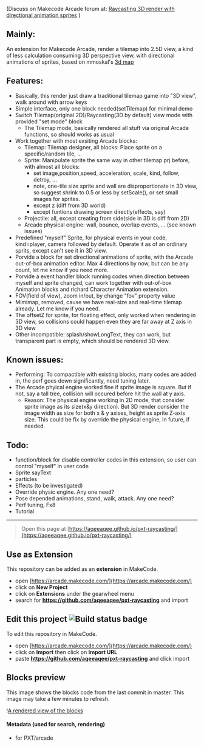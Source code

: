 (Discuss on Makecode Arcade forum at: 
[Raycasting 3D render with directional animation sprites](https://forum.makecode.com/t/raycasting-3d-render-with-directional-animation-sprites/12802) )

## Mainly:
An extension for Makecode Arcade, render a tilemap into 2.5D view, a kind of less calculation consuming 3D perspective view, with directional animations of sprites, 
based on mmoskal's [3d map](https://forum.makecode.com/t/3d-raycasting-in-arcade/474)

## Features:
* Basically, this render just draw a traditional tilemap game into "3D view", walk around with arrow keys
* Simple interface, only one block needed(setTilemap) for minimal demo
* Switch Tilemap(original 2D)/Raycasting(3D by default) view mode with provided "set mode" block
    * The Tilemap mode, basically rendered all stuff via original Arcade functions, so should works as usual
* Work together with most exsiting Arcade blocks:
    * Tilemap: Tilemap designer, all blocks: Place sprite on a specific/random tile, ...
    * Sprite: Manipulate sprite the same way in other tilemap prj before, with almost all blocks:
        * set image,position,speed, acceleration, scale, kind, follow, detroy, ... 
        * note, one-tile size sprite and wall are disproportionate in 3D view, so suggest shrink to 0.5 or less by setScale(), or set small images for sprites.
        * except z (diff from 3D world)
        * except funtions drawing screen directly(effects, say)
    * Projectile: all, except creating from side(side in 3D is diff from 2D)
    * Arcade physical engine: wall, bounce, overlap events, ... (see known issues)
* Predefined "myself" Sprite, for physical events in your code, kind=player, camera followed by default. Operate it as of an ordinary sprits, except can't see it in 3D view.
* Porvide a block for set directional animations of sprite, with the Arcade out-of-box animation editor. Max 4 directions by now, but can be any count, let me know if you need more.
* Porvide a event handler block running codes when direction between myself and sprite changed, can work together with out-of-box Animation blocks and richard Character Animation extension.
* FOV(field of view), zoom in/out, by change "fov" property value
* Mimimap, removed, cause we have real-size and real-time tilemap already. Let me know if you need.
* The offsetZ for sprite, for floating effect, only worked when rendering in 3D view, so collisions could happen even they are far away at Z axis in 3D view
* Other incompatible: splash/showLongText, they can work, but transparent part is empty, which should be rendered 3D view.

## Known issues:
* Performing: To compactible with existing blocks, many codes are added in, the perf goes down significantly, need tuning later.
* The Arcade phyical engine worked fine if sprite image is square. But if not, say a tall tree, collision will occured before hit the wall at y axis. 
    * Reason: The physical engine working in 2D mode, that consider sprite image as its size(x&y direction). But 3D render consider the image width as size for both x & y axises, height as sprite Z-axis size. This could be fix by override the physical engine, in future, if needed.

## Todo:
* function/block for disable controller codes in this extension, so user can control "myself" in user code
* Sprite sayText
* particles
* Effects (to be investigated)
* Override physic engine. Any one need?
* Pose depended animations, stand, walk, attack. Any one need?
* Perf tuning, Fx8
* Tutorial


----
> Open this page at [https://aqeeaqee.github.io/pxt-raycasting/](https://aqeeaqee.github.io/pxt-raycasting/)

## Use as Extension

This repository can be added as an **extension** in MakeCode.

* open [https://arcade.makecode.com/](https://arcade.makecode.com/)
* click on **New Project**
* click on **Extensions** under the gearwheel menu
* search for **https://github.com/aqeeaqee/pxt-raycasting** and import

## Edit this project ![Build status badge](https://github.com/aqeeaqee/pxt-raycasting/workflows/MakeCode/badge.svg)

To edit this repository in MakeCode.

* open [https://arcade.makecode.com/](https://arcade.makecode.com/)
* click on **Import** then click on **Import URL**
* paste **https://github.com/aqeeaqee/pxt-raycasting** and click import

## Blocks preview

This image shows the blocks code from the last commit in master.
This image may take a few minutes to refresh.

\![A rendered view of the blocks](https://github.com/aqeeaqee/pxt-raycasting/raw/master/.github/makecode/blocks.png)

#### Metadata (used for search, rendering)

* for PXT/arcade
<script src="https://makecode.com/gh-pages-embed.js"></script><script>makeCodeRender("{{ site.makecode.home_url }}", "{{ site.github.owner_name }}/{{ site.github.repository_name }}");</script>
